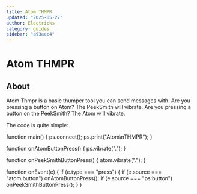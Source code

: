 ```yaml
---
title: Atom THMPR
updated: "2025-05-27"
author: Electricks
category: guides
sidebar: "a93aec4"
---
```


# Atom THMPR

## About

 
 
 
 
 Atom Thmpr is a basic thumper tool you can send messages with. Are you pressing a button on Atom? The PeekSmith will vibrate. Are you pressing a button on the PeekSmith? The Atom will vibrate.

The code is quite simple:

 
 
 
 
 
 
 
 function main() {
 ps.connect();
 ps.print("Atom\nTHMPR");
}

function onAtomButtonPress() {
 ps.vibrate(".");
}

function onPeekSmithButtonPress() {
 atom.vibrate(".");
}

function onEvent(e) {
 if (e.type === "press") {
 if (e.source === "atom:button") onAtomButtonPress();
 if (e.source === "ps:button") onPeekSmithButtonPress();
 }
}